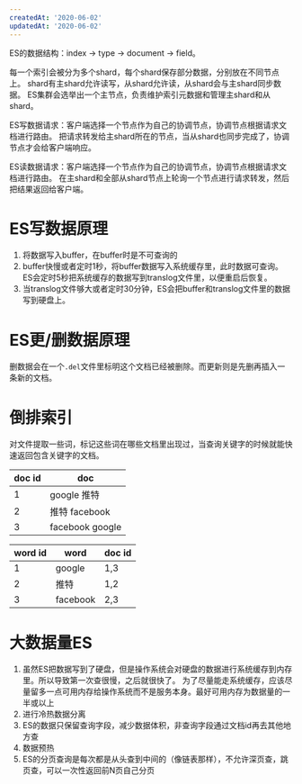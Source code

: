 ```yaml
---
createdAt: '2020-06-02'
updatedAt: '2020-06-02'
---
```

ES的数据结构：index -> type -> document -> field。

每一个索引会被分为多个shard，每个shard保存部分数据，分别放在不同节点上。
shard有主shard允许读写，从shard允许读，从shard会与主shard同步数据。
ES集群会选举出一个主节点，负责维护索引元数据和管理主shard和从shard。

ES写数据请求：客户端选择一个节点作为自己的协调节点，协调节点根据请求文档进行路由。
把请求转发给主shard所在的节点，当从shard也同步完成了，协调节点才会给客户端响应。

ES读数据请求：客户端选择一个节点作为自己的协调节点，协调节点根据请求文档进行路由。
在主shard和全部从shard节点上轮询一个节点进行请求转发，然后把结果返回给客户端。

<!--more-->

# ES写数据原理
1. 将数据写入buffer，在buffer时是不可查询的
2. buffer快慢或者定时1秒，将buffer数据写入系统缓存里，此时数据可查询。
  ES会定时5秒把系统缓存的数据写到translog文件里，以便重启后恢复。
3. 当translog文件够大或者定时30分钟，ES会把buffer和translog文件里的数据写到硬盘上。

# ES更/删数据原理
删数据会在一个`.del`文件里标明这个文档已经被删除。而更新则是先删再插入一条新的文档。

# 倒排索引
对文件提取一些词，标记这些词在哪些文档里出现过，当查询关键字的时候就能快速返回包含关键字的文档。

|doc id|doc            |
|---   |---            |
|1     |google 推特    |
|2     |推特 facebook  |
|3     |facebook google|

|word id|word    |doc id|
|---    |---     |---   |
|1      |google  |1,3   |
|2      |推特    |1,2   |
|3      |facebook|2,3   |

# 大数据量ES
1. 虽然ES把数据写到了硬盘，但是操作系统会对硬盘的数据进行系统缓存到内存里。所以导致第一次查很慢，之后就很快了。
  为了尽量能走系统缓存，应该尽量留多一点可用内存给操作系统而不是服务本身。最好可用内存为数据量的一半或以上
2. 进行冷热数据分离
3. ES的数据只保留查询字段，减少数据体积，非查询字段通过文档id再去其他地方查
4. 数据预热
5. ES的分页查询是每次都是从头查到中间的（像链表那样），不允许深页查，跳页查，可以一次性返回前N页自己分页
